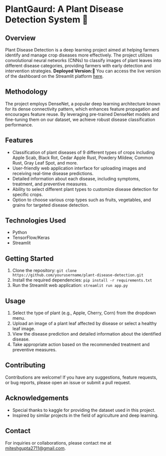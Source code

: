 # PlantGaurd: A Plant Disease Detection System 🌱

## Overview
Plant Disease Detection is a deep learning project aimed at helping farmers identify and manage crop diseases more effectively. The project utilizes convolutional neural networks (CNNs) to classify images of plant leaves into different disease categories, providing farmers with early detection and intervention strategies.
**Deployed Version:🌲** You can access the live version of the dashboard on the Streamlit platform [here](https://plant-guard.streamlit.app/).

## Methodology
The project employs DenseNet, a popular deep learning architecture known for its dense connectivity pattern, which enhances feature propagation and encourages feature reuse. By leveraging pre-trained DenseNet models and fine-tuning them on our dataset, we achieve robust disease classification performance.

## Features
- Classification of plant diseases of 9 different types of crops including Apple Scab, Black Rot, Cedar Apple Rust, Powdery Mildew, Common Rust, Gray Leaf Spot, and more.
- User-friendly web application interface for uploading images and receiving real-time disease predictions.
- Detailed information about each disease, including symptoms, treatment, and preventive measures.
- Ability to select different plant types to customize disease detection for specific crops.
- Option to choose various crop types such as fruits, vegetables, and grains for targeted disease detection.

## Technologies Used
- Python
- TensorFlow/Keras
- Streamlit

## Getting Started
1. Clone the repository: `git clone https://github.com/yourusername/plant-disease-detection.git`
2. Install the required dependencies: `pip install -r requirements.txt`
3. Run the Streamlit web application: `streamlit run app.py`

## Usage
1. Select the type of plant (e.g., Apple, Cherry, Corn) from the dropdown menu.
2. Upload an image of a plant leaf affected by disease or select a healthy leaf image.
3. View the disease prediction and detailed information about the identified disease.
4. Take appropriate action based on the recommended treatment and preventive measures.

## Contributing
Contributions are welcome! If you have any suggestions, feature requests, or bug reports, please open an issue or submit a pull request.

## Acknowledgements
- Special thanks to kaggle for providing the dataset used in this project.
- Inspired by similar projects in the field of agriculture and deep learning.

## Contact
For inquiries or collaborations, please contact me at miteshgupta2711@gmail.com.
